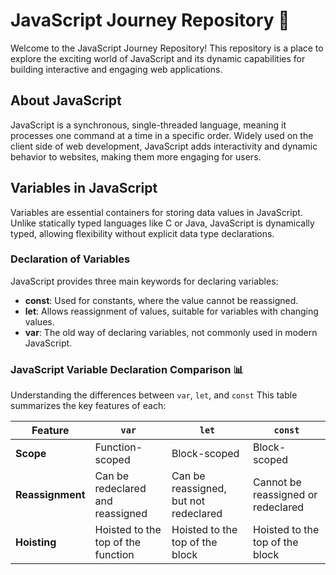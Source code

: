 # JavaScript Journey Repository 🚀

Welcome to the JavaScript Journey Repository! This repository is a place to explore the exciting world of JavaScript and its dynamic capabilities for building interactive and engaging web applications.

## About JavaScript

JavaScript is a synchronous, single-threaded language, meaning it processes one command at a time in a specific order. Widely used on the client side of web development, JavaScript adds interactivity and dynamic behavior to websites, making them more engaging for users.

## Variables in JavaScript

Variables are essential containers for storing data values in JavaScript. Unlike statically typed languages like C or Java, JavaScript is dynamically typed, allowing flexibility without explicit data type declarations.

### Declaration of Variables

JavaScript provides three main keywords for declaring variables:

- **const**: Used for constants, where the value cannot be reassigned.
- **let**: Allows reassignment of values, suitable for variables with changing values.
- **var**: The old way of declaring variables, not commonly used in modern JavaScript.

### JavaScript Variable Declaration Comparison 📊

Understanding the differences between `var`, `let`, and `const` This table summarizes the key features of each:

| Feature         | `var`                                   | `let`                                   | `const`                                 |
| --------------- | --------------------------------------- | --------------------------------------- | --------------------------------------- |
| **Scope**       | Function-scoped                         | Block-scoped                            | Block-scoped                            |
| **Reassignment**| Can be redeclared and reassigned         | Can be reassigned, but not redeclared    | Cannot be reassigned or redeclared      |
| **Hoisting**    | Hoisted to the top of the function      | Hoisted to the top of the block         | Hoisted to the top of the block         |

